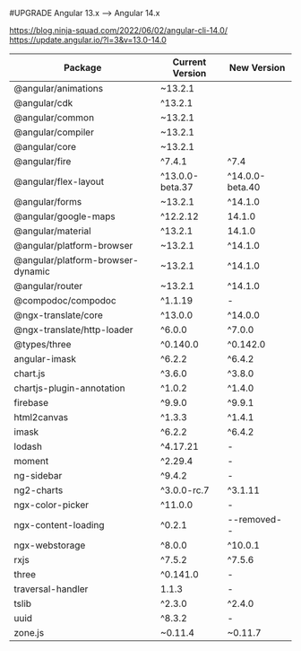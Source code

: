 #UPGRADE Angular 13.x --> Angular 14.x

https://blog.ninja-squad.com/2022/06/02/angular-cli-14.0/
https://update.angular.io/?l=3&v=13.0-14.0

<table>
    <thead>
        <tr>
            <th>Package</th>
            <th>Current Version</th>
            <th>New Version</th>
        </tr>
    </thead>
    <tbody>
        <tr>
           <td>@angular/animations</td>
           <td>~13.2.1</td>
           <td></td>
        </tr>
        <tr>
           <td>@angular/cdk</td>
           <td>^13.2.1</td>
           <td></td>
        </tr>
        <tr>
           <td>@angular/common</td>
           <td>~13.2.1</td>
           <td></td>
        </tr>
        <tr>
           <td>@angular/compiler</td>
           <td>~13.2.1</td>
           <td></td>
        </tr>
        <tr>
           <td>@angular/core</td>
           <td>~13.2.1</td>
           <td></td>
        </tr>
        <tr>
           <td>@angular/fire</td>
           <td>^7.4.1</td>
           <td>^7.4</td>
        </tr>
        <tr>
           <td>@angular/flex-layout</td>
           <td>^13.0.0-beta.37</td>
           <td>^14.0.0-beta.40</td>
        </tr>
        <tr>
           <td>@angular/forms</td>
           <td>~13.2.1</td>
           <td>^14.1.0</td>
        </tr>
        <tr>
           <td>@angular/google-maps</td>
           <td>^12.2.12</td>
           <td>14.1.0</td>
        </tr>
        <tr>
           <td>@angular/material</td>
           <td>^13.2.1</td>
           <td>14.1.0</td>
        </tr>
        <tr>
           <td>@angular/platform-browser</td>
           <td>~13.2.1</td>
           <td>^14.1.0</td>
        </tr>
        <tr>
           <td>@angular/platform-browser-dynamic</td>
           <td>~13.2.1</td>
           <td>^14.1.0</td>
        </tr>
        <tr>
           <td>@angular/router</td>
           <td>~13.2.1</td>
           <td>^14.1.0</td>
        </tr>
        <tr>
           <td>@compodoc/compodoc</td>
           <td>^1.1.19</td>
           <td>-</td>
        </tr>
        <tr>
           <td>@ngx-translate/core</td>
           <td>^13.0.0</td>
           <td>^14.0.0</td>
        </tr>
        <tr>
           <td>@ngx-translate/http-loader</td>
           <td>^6.0.0</td>
           <td>^7.0.0</td>
        </tr>
        <tr>
           <td>@types/three</td>
           <td>^0.140.0</td>
           <td>^0.142.0</td>
        </tr>
        <tr>
           <td>angular-imask</td>
           <td>^6.2.2</td>
           <td>^6.4.2</td>
        </tr>
        <tr>
           <td>chart.js</td>
           <td>^3.6.0</td>
           <td>^3.8.0</td>
        </tr>
        <tr>
           <td>chartjs-plugin-annotation</td>
           <td>^1.0.2</td>
           <td>^1.4.0</td>
        </tr>
        <tr>
           <td>firebase</td>
           <td>^9.9.0</td>
           <td>^9.9.1</td>
        </tr>
        <tr>
           <td>html2canvas</td>
           <td>^1.3.3</td>
           <td>^1.4.1</td>
        </tr>
        <tr>
           <td>imask</td>
           <td>^6.2.2</td>
           <td>^6.4.2</td>
        </tr>
        <tr>
           <td>lodash</td>
           <td>^4.17.21</td>
           <td>-</td>
        </tr>
        <tr>
           <td>moment</td>
           <td>^2.29.4</td>
           <td>-</td>
        </tr>
        <tr>
           <td>ng-sidebar</td>
           <td>^9.4.2</td>
           <td>-</td>
        </tr>
        <tr>
           <td>ng2-charts</td>
           <td>^3.0.0-rc.7</td>
           <td>^3.1.11</td>
        </tr>
        <tr>
           <td>ngx-color-picker</td>
           <td>^11.0.0</td>
           <td>-</td>
        </tr>
        <tr>
           <td>ngx-content-loading</td>
           <td>^0.2.1</td>
           <td>--removed--</td>
        </tr>
        <tr>
           <td>ngx-webstorage</td>
           <td>^8.0.0</td>
           <td>^10.0.1</td>
        </tr>
        <tr>
           <td>rxjs</td>
           <td>^7.5.2</td>
           <td>^7.5.6</td>
        </tr>
        <tr>
           <td>three</td>
           <td>^0.141.0</td>
           <td>-</td>
        </tr>
        <tr>
           <td>traversal-handler</td>
           <td>1.1.3</td>
           <td>-</td>
        </tr>
        <tr>
           <td>tslib</td>
           <td>^2.3.0</td>
           <td>^2.4.0</td>
        </tr>
        <tr>
           <td>uuid</td>
           <td>^8.3.2</td>
           <td>-</td>
        </tr>
        <tr>
           <td>zone.js</td>
           <td>~0.11.4</td>
           <td>~0.11.7</td>
        </tr>
    </tbody>
</table>
